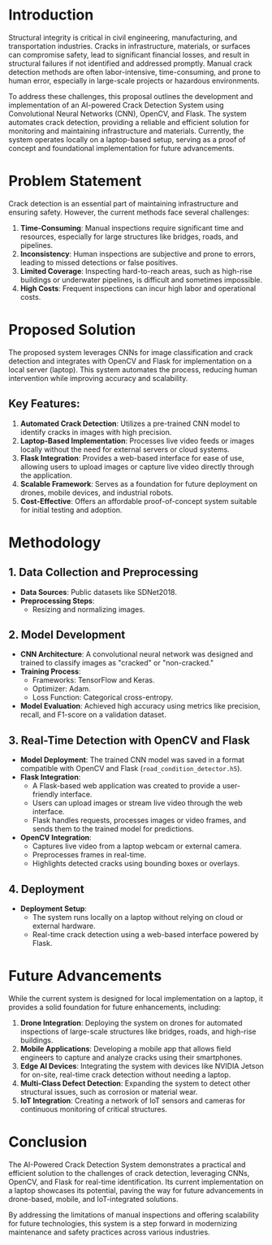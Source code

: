 # Introduction
Structural integrity is critical in civil engineering, manufacturing, and transportation industries. Cracks in infrastructure, materials, or surfaces can compromise safety, lead to significant financial losses, and result in structural failures if not identified and addressed promptly. Manual crack detection methods are often labor-intensive, time-consuming, and prone to human error, especially in large-scale projects or hazardous environments.

To address these challenges, this proposal outlines the development and implementation of an AI-powered Crack Detection System using Convolutional Neural Networks (CNN), OpenCV, and Flask. The system automates crack detection, providing a reliable and efficient solution for monitoring and maintaining infrastructure and materials. Currently, the system operates locally on a laptop-based setup, serving as a proof of concept and foundational implementation for future advancements.

# Problem Statement
Crack detection is an essential part of maintaining infrastructure and ensuring safety. However, the current methods face several challenges:
1. **Time-Consuming**: Manual inspections require significant time and resources, especially for large structures like bridges, roads, and pipelines.
2. **Inconsistency**: Human inspections are subjective and prone to errors, leading to missed detections or false positives.
3. **Limited Coverage**: Inspecting hard-to-reach areas, such as high-rise buildings or underwater pipelines, is difficult and sometimes impossible.
4. **High Costs**: Frequent inspections can incur high labor and operational costs.

# Proposed Solution
The proposed system leverages CNNs for image classification and crack detection and integrates with OpenCV and Flask for implementation on a local server (laptop). This system automates the process, reducing human intervention while improving accuracy and scalability.

## Key Features:
1. **Automated Crack Detection**: Utilizes a pre-trained CNN model to identify cracks in images with high precision.
2. **Laptop-Based Implementation**: Processes live video feeds or images locally without the need for external servers or cloud systems.
3. **Flask Integration**: Provides a web-based interface for ease of use, allowing users to upload images or capture live video directly through the application.
4. **Scalable Framework**: Serves as a foundation for future deployment on drones, mobile devices, and industrial robots.
5. **Cost-Effective**: Offers an affordable proof-of-concept system suitable for initial testing and adoption.

# Methodology
## 1. Data Collection and Preprocessing
- **Data Sources**: Public datasets like SDNet2018.
- **Preprocessing Steps**: 
  - Resizing and normalizing images.

## 2. Model Development
- **CNN Architecture**: A convolutional neural network was designed and trained to classify images as "cracked" or "non-cracked."
- **Training Process**: 
  - Frameworks: TensorFlow and Keras.
  - Optimizer: Adam.
  - Loss Function: Categorical cross-entropy.
- **Model Evaluation**: Achieved high accuracy using metrics like precision, recall, and F1-score on a validation dataset.

## 3. Real-Time Detection with OpenCV and Flask
- **Model Deployment**: The trained CNN model was saved in a format compatible with OpenCV and Flask (`road_condition_detector.h5`).
- **Flask Integration**: 
  - A Flask-based web application was created to provide a user-friendly interface.
  - Users can upload images or stream live video through the web interface.
  - Flask handles requests, processes images or video frames, and sends them to the trained model for predictions.
- **OpenCV Integration**: 
  - Captures live video from a laptop webcam or external camera.
  - Preprocesses frames in real-time.
  - Highlights detected cracks using bounding boxes or overlays.

## 4. Deployment
- **Deployment Setup**: 
  - The system runs locally on a laptop without relying on cloud or external hardware.
  - Real-time crack detection using a web-based interface powered by Flask.

# Future Advancements
While the current system is designed for local implementation on a laptop, it provides a solid foundation for future enhancements, including:
1. **Drone Integration**: Deploying the system on drones for automated inspections of large-scale structures like bridges, roads, and high-rise buildings.
2. **Mobile Applications**: Developing a mobile app that allows field engineers to capture and analyze cracks using their smartphones.
3. **Edge AI Devices**: Integrating the system with devices like NVIDIA Jetson for on-site, real-time crack detection without needing a laptop.
4. **Multi-Class Defect Detection**: Expanding the system to detect other structural issues, such as corrosion or material wear.
5. **IoT Integration**: Creating a network of IoT sensors and cameras for continuous monitoring of critical structures.

# Conclusion
The AI-Powered Crack Detection System demonstrates a practical and efficient solution to the challenges of crack detection, leveraging CNNs, OpenCV, and Flask for real-time identification. Its current implementation on a laptop showcases its potential, paving the way for future advancements in drone-based, mobile, and IoT-integrated solutions.

By addressing the limitations of manual inspections and offering scalability for future technologies, this system is a step forward in modernizing maintenance and safety practices across various industries.
